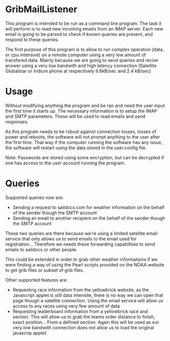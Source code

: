 GribMailListener
================

This program is intended to be run as a command line program. The task it will perform is to read new incoming emails 
from an IMAP server. Each new email is going to be parsed to check if known queries are present, and respond to these 
queries.

The first purpose of this program is to allow to run complex operation (data, or cpu intensive) on a remote computer
using a very low amount of transfered data. Mainly because we are going to send queries and recive answer using a very
low bandwith and high latency connection (Satellite Globalstar or Iridium phone at respectively 9.6kB/sec and 2.4 kB/sec)

Usage
=====

Without modifying anything the program and be ran and need the user input the first time it starts up. The necessary 
information is to setup the IMAP and SMTP parameters. These will be used to read emails and send responses.

As this program needs to be robust against connection losses, losses of power and reboots, the software will not prompt
anything to the user after the first time. That way if the computer running the software has any issue, the software will
restart using the data stored in the user.config file.

Note: Passwords are stored using some encryption, but can be decrypted if one has access to the user account running 
the program.

Queries
=======

Supported queries now are:
- Sending a request to saildocs.com for weather information on the behalf of the sender though the SMTP account
- Sending an email to another recipient on the behalf of the sender though the SMTP account

These two queries are there because we're using a limited satellite email service that only allows us to send emails
to the email used for registration... Therefore we needs these forwarding capabilities to send emails to saildocs or
other people.

This could be extended in order to grab other weather informations if we were finding a way of using the Pearl scripts
provided on the NOAA website to get grib files or subset of grib files.

Other supported features are:
- Requesting race information from the yellowbrick website, as the Javascript applet is still data intensite, there is
no way we can open that page though a satellite connection. Using the email service will allow us access to any races
using very few amount of data
- Requesting leaderboard information from a yellowbrick race and section. This will allow us to grab the teams order
distance to finish, exact position... From a defined section. Again this will be used as our very low bandwith connection
does not allow us to load the original javascrip applet.



